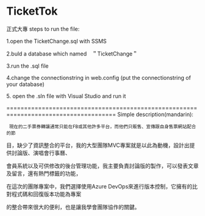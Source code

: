 # TicketTok
正式大專
steps to run the file:
<p>1.open the TicketChange.sql with SSMS</p>
<p>2.buld a database which named　＂TicketChange＂</p>
<p>3.run the .sql file</p>
<p>4.change the connectionstring in web.config (put the connectionstring of your database)</p>
<p>5. open the .sln file with Visual Studio and run it</p>

=====================================================================================
Simple description(mandarin):

     現在的二手票券轉讓通常只能在FB或其他許多平台，而他們只販售、宣傳跟自身售票網站配合的節

目，缺少了資訊整合的平台，我的大型團隊MVC專案就是以此為動機，設計出提供討論版、演唱會行事曆、

會員系統以及可供修改的後台管理功能，我主要負責討論版的製作，可以發表文章及留言，還有熱門標籤的功能，

在這次的團隊專案中，我們選擇使用Azure DevOps來進行版本控制，它擁有的比對程式碼和回復版本功能為專案

的整合帶來很大的便利，也是讓我學會團隊協作的關鍵。

</p>



